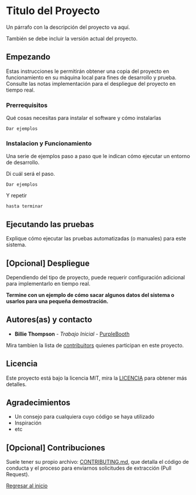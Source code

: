 # Titulo del Proyecto

Un párrafo con la descripción del proyecto va aquí.

También se debe incluir la versión actual del proyecto.

## Empezando

Estas instrucciones le permitirán obtener una copia del proyecto en funcionamiento en su máquina local para fines de desarrollo y prueba. Consulte las notas implementación para el despliegue del proyecto en tiempo real.

### Prerrequisitos

Qué cosas necesitas para instalar el software y cómo instalarlas

```
Dar ejemplos
```

### Instalacion y Funcionamiento

Una serie de ejemplos paso a paso que le indican cómo ejecutar un entorno de desarrollo.

Di cuál será el paso.

```
Dar ejemplos
```

Y repetir

```
hasta terminar
```

## Ejecutando las pruebas

Explique cómo ejecutar las pruebas automatizadas (o manuales) para este sistema.

## [Opcional] Despliegue

Dependiendo del tipo de proyecto, puede requerir configuración adicional para implementarlo en tiempo real.

**Termine con un ejemplo de cómo sacar algunos datos del sistema o usarlos para una pequeña demostración.**

## Autores(as) y contacto

* **Billie Thompson** - *Trabajo Inicial* - [PurpleBooth](https://github.com/PurpleBooth)

Mira tambien la lista de [contribuitors](https://github.com/PurpleBooth/whatismyip/graphs/contributors) quienes participan en este proyecto.

## Licencia

Este proyecto está bajo la licencia MIT, 
mira la [LICENCIA](https://mit-license.org/) 
para obtener más detalles.

## Agradecimientos

* Un consejo para cualquiera cuyo código se haya utilizado
* Inspiración
* etc

## [Opcional] Contribuciones

Suele tener su propio archivo: [CONTRIBUTING.md](https://gist.github.com/PurpleBooth/b24679402957c63ec426), que detalla el código de conducta y el proceso para enviarnos solicitudes de extracción (Pull Request).

[Regresar al inicio](README.md)